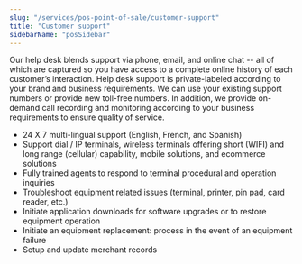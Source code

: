 ```yaml
---
slug: "/services/pos-point-of-sale/customer-support"
title: "Customer support"
sidebarName: "posSidebar"
---
```


Our help desk blends support via phone, email, and online chat -- all of which are captured so you have access to a complete online history of each customer’s interaction. Help desk support is private-labeled according to your brand and business requirements. We can use your existing support numbers or provide new toll-free numbers. In addition, we provide on-demand call recording and monitoring according to your business requirements to ensure quality of service.

- 24 X 7 multi-lingual support (English, French, and Spanish)
- Support dial / IP terminals, wireless terminals offering short (WIFI) and long range (cellular) capability, mobile solutions, and ecommerce solutions
- Fully trained agents to respond to terminal procedural and operation inquiries
- Troubleshoot equipment related issues (terminal, printer, pin pad, card reader, etc.)
- Initiate application downloads for software upgrades or to restore equipment operation
- Initiate an equipment replacement: process in the event of an equipment failure
- Setup and update merchant records
